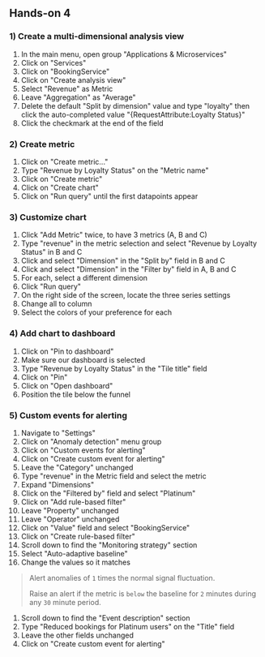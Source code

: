 ## Hands-on 4

### 1) Create a multi-dimensional analysis view
1. In the main menu, open group "Applications & Microservices"
1. Click on "Services"
1. Click on "BookingService"
1. Click on "Create analysis view"
1. Select "Revenue" as Metric
1. Leave "Aggregation" as "Average"
1. Delete the default "Split by dimension" value and type "loyalty" then click the auto-completed value "{RequestAttribute:Loyalty Status}"
1. Click the checkmark at the end of the field

### 2) Create metric 

1. Click on "Create metric..."
1. Type "Revenue by Loyalty Status" on the "Metric name"
1. Click on "Create metric"
1. Click on "Create chart"
1. Click on "Run query" until the first datapoints appear

### 3) Customize chart
1. Click  "Add Metric" twice, to have 3 metrics (A, B and C)
1. Type "revenue" in the metric selection and select "Revenue by Loyalty Status" in B and C
1. Click and select "Dimension" in the "Split by" field in B and C
1. Click and select "Dimension" in the "Filter by" field in A, B and C
1. For each, select a different dimension
1. Click "Run query"
1. On the right side of the screen, locate the three series settings
1. Change all to column
1. Select the colors of your preference for each

### 4) Add chart to dashboard

1. Click on "Pin to dashboard"
1. Make sure our dashboard is selected
1. Type "Revenue by Loyalty Status" in the "Tile title" field
1. Click on "Pin"
1. Click on "Open dashboard"
1. Position the tile below the funnel

### 5) Custom events for alerting

1. Navigate to "Settings"
1. Click on "Anomaly detection" menu group
1. Click on "Custom events for alerting"
1. Click on "Create custom event for alerting"
1. Leave the "Category" unchanged
1. Type "revenue" in the Metric field and select the metric
1. Expand "Dimensions"
1. Click on the "Filtered by" field and select "Platinum"
1. Click on "Add rule-based filter"
1. Leave "Property" unchanged
1. Leave "Operator" unchanged
1. Click on "Value" field and select "BookingService"
1. Click on "Create rule-based filter"
1. Scroll down to find the "Monitoring strategy" section
1. Select "Auto-adaptive baseline"
1. Change the values so it matches

>Alert anomalies of `1` times the normal signal fluctuation.
>
> Raise an alert if the metric is `below` the baseline for `2` minutes during any `30` minute period.

1. Scroll down to find the "Event description" section
1. Type "Reduced bookings for Platinum users" on the "Title" field
1. Leave the other fields unchanged
1. Click on "Create custom event for alerting" 
